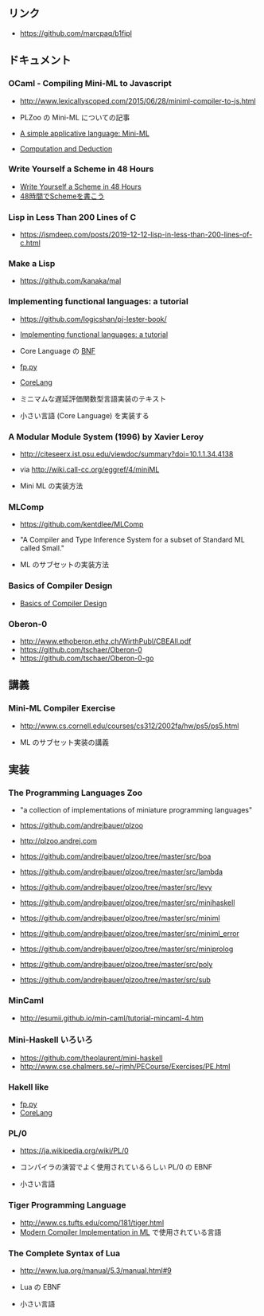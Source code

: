 ## リンク
- https://github.com/marcpaq/b1fipl

## ドキュメント

### OCaml - Compiling Mini-ML to Javascript
- http://www.lexicallyscoped.com/2015/06/28/miniml-compiler-to-js.html
- PLZoo の Mini-ML についての記事

- [A simple applicative language: Mini-ML](https://hal.inria.fr/inria-00076025/file/RR-0529.pdf)
- [Computation and Deduction](http://www.cs.cmu.edu/~twelf/notes/cd.pdf)

### Write Yourself a Scheme in 48 Hours
- [Write Yourself a Scheme in 48 Hours](https://en.wikibooks.org/wiki/Write_Yourself_a_Scheme_in_48_Hours)
- [48時間でSchemeを書こう](https://ja.wikibooks.org/wiki/48時間でSchemeを書こう)

### Lisp in Less Than 200 Lines of C
- https://ismdeep.com/posts/2019-12-12-lisp-in-less-than-200-lines-of-c.html

### Make a Lisp
- https://github.com/kanaka/mal

### Implementing functional languages: a tutorial
- https://github.com/logicshan/pj-lester-book/
- [Implementing functional languages: a tutorial](https://www.microsoft.com/en-us/research/publication/implementing-functional-languages-a-tutorial/?from=http%3A%2F%2Fresearch.microsoft.com%2Fen-us%2Fum%2Fpeople%2Fsimonpj%2Fpapers%2Fpj-lester-book%2F)

- Core Language の [BNF](https://github.com/logicshan/pj-lester-book/blob/master/language.src)

- [fp.py](https://github.com/BruceJillis/fp.py)
- [CoreLang](https://github.com/hengchu/CoreLang)

- ミニマムな遅延評価関数型言語実装のテキスト
- 小さい言語 (Core Language) を実装する

### A Modular Module System (1996) by Xavier Leroy
- http://citeseerx.ist.psu.edu/viewdoc/summary?doi=10.1.1.34.4138
- via http://wiki.call-cc.org/eggref/4/miniML

- Mini ML の実装方法

### MLComp
- https://github.com/kentdlee/MLComp
- "A Compiler and Type Inference System for a subset of Standard ML called Small."

- ML のサブセットの実装方法

### Basics of Compiler Design
- [Basics of Compiler Design](http://www.diku.dk/hjemmesider/ansatte/torbenm/Basics/)

### Oberon-0
- http://www.ethoberon.ethz.ch/WirthPubl/CBEAll.pdf
- https://github.com/tschaer/Oberon-0
- https://github.com/tschaer/Oberon-0-go

## 講義

### Mini-ML Compiler Exercise
- http://www.cs.cornell.edu/courses/cs312/2002fa/hw/ps5/ps5.html

- ML のサブセット実装の講義

## 実装

### The Programming Languages Zoo
- "a collection of implementations of miniature programming languages"
- https://github.com/andrejbauer/plzoo
- http://plzoo.andrej.com

- https://github.com/andrejbauer/plzoo/tree/master/src/boa
- https://github.com/andrejbauer/plzoo/tree/master/src/lambda
- https://github.com/andrejbauer/plzoo/tree/master/src/levy
- https://github.com/andrejbauer/plzoo/tree/master/src/minihaskell
- https://github.com/andrejbauer/plzoo/tree/master/src/miniml
- https://github.com/andrejbauer/plzoo/tree/master/src/miniml_error
- https://github.com/andrejbauer/plzoo/tree/master/src/miniprolog
- https://github.com/andrejbauer/plzoo/tree/master/src/poly
- https://github.com/andrejbauer/plzoo/tree/master/src/sub

### MinCaml
- http://esumii.github.io/min-caml/tutorial-mincaml-4.htm

### Mini-Haskell いろいろ
- https://github.com/theolaurent/mini-haskell
- http://www.cse.chalmers.se/~rjmh/PECourse/Exercises/PE.html

### Hakell like
- [fp.py](https://github.com/BruceJillis/fp.py)
- [CoreLang](https://github.com/hengchu/CoreLang)

### PL/0
- https://ja.wikipedia.org/wiki/PL/0

- コンパイラの演習でよく使用されているらしい PL/0 の EBNF
- 小さい言語

### Tiger Programming Language
- http://www.cs.tufts.edu/comp/181/tiger.html
- [Modern Compiler Implementation in ML](https://www.cs.princeton.edu/~appel/modern/ml/) で使用されている言語

### The Complete Syntax of Lua
- http://www.lua.org/manual/5.3/manual.html#9

- Lua の EBNF
- 小さい言語

